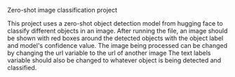 Zero-shot image classification project

This project uses a zero-shot object detection model from hugging face to classify different objects in an image.
After running the file, an image should be shown with red boxes around the detected objects with the object label and model's confidence value.
The image being processed can be changed by changing the url variable to the url of another image The text labels variable should also be changed to whatever object is being detected and classified.
